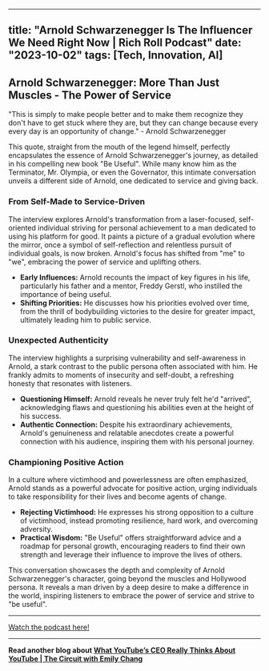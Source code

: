 
---
title: "Arnold Schwarzenegger Is The Influencer We Need Right Now | Rich Roll Podcast"
date: "2023-10-02"
tags: [Tech, Innovation, AI]
---

## Arnold Schwarzenegger: More Than Just Muscles - The Power of Service 

"This is simply to make people better and to make them recognize they don't have to get stuck where they are, but they can change because every every day is an opportunity of change." - Arnold Schwarzenegger

This quote, straight from the mouth of the legend himself, perfectly encapsulates the essence of Arnold Schwarzenegger's journey, as detailed in his compelling new book "Be Useful". While many know him as the Terminator, Mr. Olympia, or even the Governator, this intimate conversation unveils a different side of Arnold, one dedicated to service and giving back. 

### From Self-Made to Service-Driven

The interview explores Arnold's transformation from a laser-focused, self-oriented individual striving for personal achievement to a man dedicated to using his platform for good.  It paints a picture of a gradual evolution where the mirror, once a symbol of self-reflection and relentless pursuit of individual goals, is now broken. Arnold's focus has shifted from "me" to "we", embracing the power of service and uplifting others. 

* **Early Influences:** Arnold recounts the impact of key figures in his life, particularly his father and a mentor, Freddy Gerstl, who instilled the importance of being useful.
* **Shifting Priorities:**  He discusses how his priorities evolved over time, from the thrill of bodybuilding victories to the desire for greater impact, ultimately leading him to public service. 

### Unexpected Authenticity

The interview highlights a surprising vulnerability and self-awareness in Arnold, a stark contrast to the public persona often associated with him. He frankly admits to moments of insecurity and self-doubt, a refreshing honesty that resonates with listeners.  

* **Questioning Himself:** Arnold reveals he never truly felt he'd "arrived", acknowledging flaws and questioning his abilities even at the height of his success.
* **Authentic Connection:**  Despite his extraordinary achievements, Arnold's genuineness and relatable anecdotes create a powerful connection with his audience, inspiring them with his personal journey.

### Championing Positive Action

In a culture where victimhood and powerlessness are often emphasized, Arnold stands as a powerful advocate for positive action, urging individuals to take responsibility for their lives and become agents of change. 

* **Rejecting Victimhood:** He expresses his strong opposition to a culture of victimhood, instead promoting resilience, hard work, and overcoming adversity.
* **Practical Wisdom:**  "Be Useful" offers straightforward advice and a roadmap for personal growth, encouraging readers to find their own strength and leverage their influence to improve the lives of others.

This conversation showcases the depth and complexity of Arnold Schwarzenegger's character, going beyond the muscles and Hollywood persona. It reveals a man driven by a deep desire to make a difference in the world, inspiring listeners to embrace the power of service and strive to "be useful".

---
        




<a href="https://youtube.com/watch?v=0setn-FtDs8" target="_blank">Watch the podcast here!</a>


---

**Read another blog about [What YouTube’s CEO Really Thinks About YouTube | The Circuit with Emily Chang](./20240529-nealmohan-bloombergoriginals.md)**
